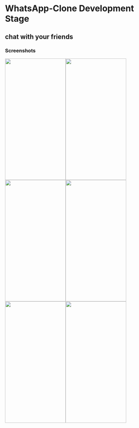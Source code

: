 # WhatsApp-Clone Development Stage
## chat with your friends
### Screenshots
<img src="https://user-images.githubusercontent.com/80680671/198592251-63a6c5b9-14e5-49ca-94ee-ec42bd88960d.jpg" width="200" height="400" /><img src="https://user-images.githubusercontent.com/80680671/198592265-62bba71d-b5f7-43d0-8a28-a6be479dbb90.jpg" width="200" height="400" /><img src="https://user-images.githubusercontent.com/80680671/198592289-e3bdd76d-796d-4bc7-9695-494bf4210728.jpg" width="200" height="400" /><img src="https://user-images.githubusercontent.com/80680671/198592300-e2e5e82e-a5c2-455d-9676-c082b15a88d1.jpg" width="200" height="400" /><img src="https://user-images.githubusercontent.com/80680671/198592307-cf65bd3f-e882-457b-ae76-de5795fb9ffb.jpg" width="200" height="400" /><img src="https://user-images.githubusercontent.com/80680671/198592231-33cc8fde-3508-4dfd-8020-25fb04cf7a98.jpg" width="200" height="400" />
